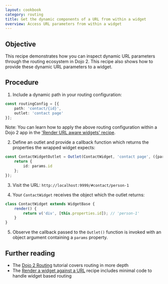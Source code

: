 ```yaml
---
layout: cookbook
category: routing
title: Get the dynamic components of a URL from within a widget
overview: Access URL parameters from within a widget
---
```


## Objective

This recipe demonstrates how you can inspect dynamic URL parameters through the routing ecosystem in Dojo 2. This recipe also shows how to provide these dynamic URL parameters to a widget.

## Procedure

1. Include a dynamic path in your routing configuration:

```ts
const routingConfig = [{
    path: 'contact/{id}',
    outlet: 'contact page'
}];
```

Note: You can learn how to apply the above routing configuration within a Dojo 2 app in the ['Render URL aware widgets' recipe](https://github.com/dojo/dojo.io/tree/master/site/source/cookbook/routing/render-widget-url.md).

2. Define an outlet and provide a callback function which returns the properties the wrapped widget expects:

```ts
const ContactWidgetOutlet = Outlet(ContactWidget, 'contact page', ({params}) => {
    return {
        id: params.id
    };
});
```

3. Visit the URL: `http://localhost:9999/#contact/person-1`

4. Your `ContactWidget` receives the object which the outlet returns:

```ts
class ContactWidget extends WidgetBase {
    render() {
        return v('div', [this.properties.id]); // 'person-1'
    }
}
```

5. Observe the callback passed to the `Outlet()` function is invoked with an object argument containing a `params` property.

## Further reading

- The [Dojo 2 Routing](https://dojo.io/tutorials/1030_routing/) tutorial covers routing in more depth
- The [Render a widget against a URL](https://github.com/dojo/dojo.io/tree/master/site/source/cookbook/widgets/render-built-in-dojo-widget.md) recipe includes minimal code to handle widget based routing
